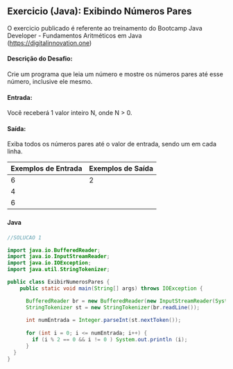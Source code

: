 ## Exercicio (Java): Exibindo Números Pares

O exercicio publicado é referente ao treinamento do Bootcamp Java Developer - Fundamentos Aritméticos em Java 
(https://digitalinnovation.one)


#### Descrição do Desafio:

Crie um programa que leia um número e mostre os números pares até esse número, inclusive ele mesmo.

#### Entrada: 

Você receberá 1 valor inteiro N, onde N > 0.

#### Saída: 

Exiba todos os números pares até o valor de entrada, sendo um em cada linha. 

Exemplos de Entrada  | Exemplos de Saída
------------- | -------------
6 | 2
 | 4
 | 6


#### Java　

```java
//SOLUCAO 1

import java.io.BufferedReader;
import java.io.InputStreamReader;
import java.io.IOException;
import java.util.StringTokenizer;

public class ExibirNumerosPares {
    public static void main(String[] args) throws IOException {

      BufferedReader br = new BufferedReader(new InputStreamReader(System.in));
      StringTokenizer st = new StringTokenizer(br.readLine());
      
      int numEntrada = Integer.parseInt(st.nextToken());
     
      for (int i = 0; i <= numEntrada; i++) {
        if (i % 2 == 0 && i != 0 ) System.out.println (i);
      }
  } 
}
```

